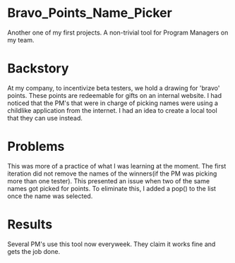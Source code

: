 # Bravo_Points_Name_Picker
Another one of my first projects. A non-trivial tool for Program Managers on my team.

# Backstory
At my company, to incentivize beta testers, we hold a drawing for 'bravo' points. These points are redeemable for gifts on an internal website. I had noticed that the PM's that were in charge of picking names were using a childlike application from the internet. I had an idea to create a local tool that they can use instead.


# Problems
This was more of a practice of what I was learning at the moment. The first iteration did not remove the names of the winners(if the PM was picking more than one tester). This presented an issue when two of the same names got picked for points. To eliminate this, I added a pop() to the list once the name was selected. 

# Results
Several PM's use this tool now everyweek. They claim it works fine and gets the job done.

